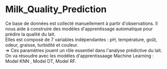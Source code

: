 # Milk_Quality_Prediction
Ce base de données est collecté manuellement à partir d'observations. Il nous aide à construire des modèles d'apprentissage automatique pour prédire la qualité du lait. </br>
Elles est composé de 7 variables indépendantes : pH, température, goût, odeur, graisse, turbidité et couleur. </br>
=> Ces paramètres jouent un rôle essentiel dans l'analyse prédictive du lait. </br>
On va résoudre avec les modéles d'apprentissaage Machine Learning : Model KNN , Model DT, Model RF.
